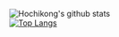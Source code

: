 ![Hochikong's github stats](https://github-readme-stats.vercel.app/api?username=Hochikong&show_icons=true&theme=synthwave&show_icons=true)  
[![Top Langs](https://github-readme-stats.vercel.app/api/top-langs/?username=Hochikong)](https://github.com/Hochikong/github-readme-stats)
